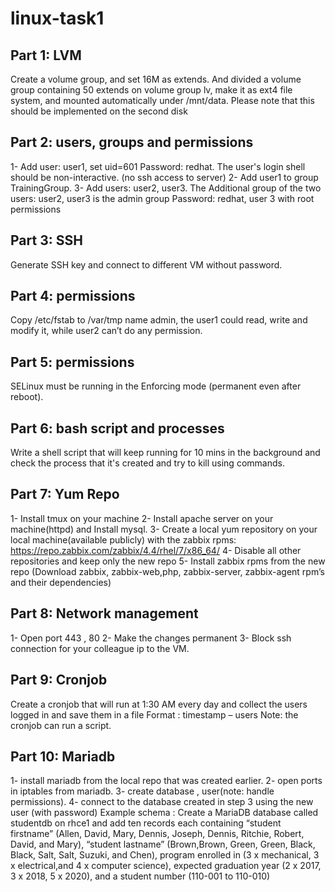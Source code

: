 # linux-task1


## Part 1: LVM
Create a volume group, and set 16M as extends. And divided a volume group containing 50 extends on
volume group lv, make it as ext4 file system, and mounted automatically under /mnt/data. Please
note that this should be implemented on the second disk

## Part 2: users, groups and permissions
1- Add user: user1, set uid=601 Password: redhat. The user's login shell should be non-interactive. (no ssh access to server)
2- Add user1 to group TrainingGroup.
3- Add users: user2, user3. The Additional group of the two users: user2, user3 is the admin group Password: redhat, user 3 with root permissions


## Part 3: SSH
Generate SSH key and connect to different VM without password.


## Part 4: permissions
Copy /etc/fstab to /var/tmp name admin, the user1 could read, write and modify it, while user2 can’t do any permission.


## Part 5: permissions
SELinux must be running in the Enforcing mode (permanent even after reboot).


## Part 6: bash script and processes
Write a shell script that will keep running for 10 mins in the background and check the process that it's created and try to kill using commands.


## Part 7: Yum Repo
1- Install tmux on your machine
2- Install apache server on your machine(httpd) and Install mysql.
3- Create a local yum repository on your local machine(available publicly) with the zabbix rpms: https://repo.zabbix.com/zabbix/4.4/rhel/7/x86_64/
4- Disable all other repositories and keep only the new repo
5- Install zabbix rpms from the new repo (Download zabbix, zabbix-web,php, zabbix-server, zabbix-agent rpm’s and their dependencies)


## Part 8: Network management
1- Open port 443 , 80
2- Make the changes permanent
3- Block ssh connection for your colleague ip to the VM.


## Part 9: Cronjob
Create a cronjob that will run at 1:30 AM every day and collect the users logged in and save them in a file
Format : timestamp – users
Note: the cronjob can run a script.


## Part 10: Mariadb
1- install mariadb from the local repo that was created earlier.
2- open ports in iptables from mariadb.
3- create database , user(note: handle permissions).
4- connect to the database created in step 3 using the new user (with password)
Example schema :
Create a MariaDB database called studentdb on rhce1 and add ten records each containing “student
firstname” (Allen, David, Mary, Dennis, Joseph, Dennis, Ritchie, Robert, David, and Mary), “student
lastname” (Brown,Brown, Green, Green, Black, Black, Salt, Salt, Suzuki, and Chen), program enrolled in (3 x
mechanical, 3 x electrical,and 4 x computer science), expected graduation year (2 x 2017, 3 x 2018, 5 x
2020), and a student number (110-001 to 110-010)
